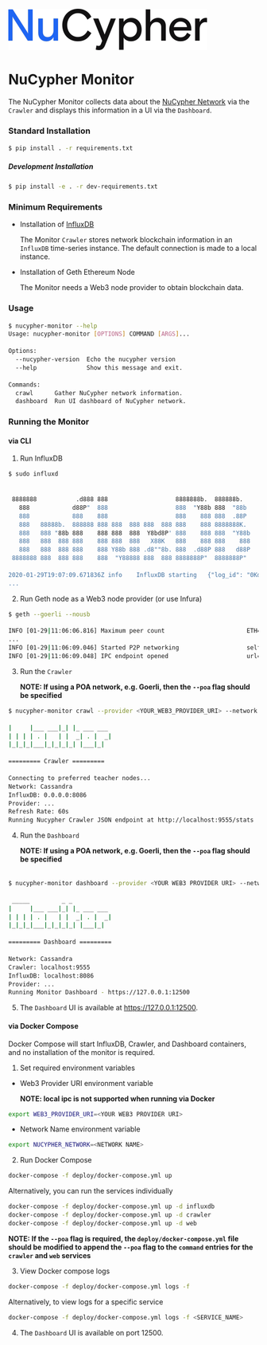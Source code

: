 ![](nucypher.png)

# NuCypher Monitor

The NuCypher Monitor collects data about the [NuCypher Network](https://github.com/nucypher/nucypher) via the `Crawler`
and displays this information in a UI via the `Dashboard`.


### Standard Installation

```bash
$ pip install . -r requirements.txt
```

##### Development Installation
```bash
$ pip install -e . -r dev-requirements.txt
```

### Minimum Requirements
* Installation of [InfluxDB](https://www.influxdata.com/)

    The Monitor `Crawler` stores network blockchain information in an `InfluxDB` time-series instance. The default connection
is made to a local instance.

* Installation of Geth Ethereum Node

    The Monitor needs a Web3 node provider to obtain blockchain data.


### Usage
```bash
$ nucypher-monitor --help
Usage: nucypher-monitor [OPTIONS] COMMAND [ARGS]...

Options:
  --nucypher-version  Echo the nucypher version
  --help              Show this message and exit.

Commands:
  crawl      Gather NuCypher network information.
  dashboard  Run UI dashboard of NuCypher network.
```

### Running the Monitor

#### via CLI

1. Run InfluxDB
```bash
$ sudo influxd


 8888888           .d888 888                   8888888b.  888888b.
   888            d88P"  888                   888  "Y88b 888  "88b
   888            888    888                   888    888 888  .88P
   888   88888b.  888888 888 888  888 888  888 888    888 8888888K.
   888   888 "88b 888    888 888  888  Y8bd8P' 888    888 888  "Y88b
   888   888  888 888    888 888  888   X88K   888    888 888    888
   888   888  888 888    888 Y88b 888 .d8""8b. 888  .d88P 888   d88P
 8888888 888  888 888    888  "Y88888 888  888 8888888P"  8888888P"

2020-01-29T19:07:09.671836Z	info	InfluxDB starting	{"log_id": "0Kdg2Tul000", "version": "1.7.8", "branch": "1.7", "commit": "ff383cdc0420217e3460dabe17db54f8557d95b6"}
...

```

2. Run Geth node as a Web3 node provider (or use Infura)
```bash
$ geth --goerli --nousb

INFO [01-29|11:06:06.816] Maximum peer count                       ETH=50 LES=0 total=50
...
INFO [01-29|11:06:09.046] Started P2P networking                   self=enode://1eb7c99106888c206583abc63fc58da1c202965b32486115575d27e03aba0e0c1be433f0a7060da3ecc95afbbce845a7d3df703307d94fe328602c3d105daf36@127.0.0.1:30303
INFO [01-29|11:06:09.048] IPC endpoint opened                      url=/home/k/.ethereum/goerli/geth.ipc
```

3. Run the `Crawler`

    **NOTE: If using a POA network, e.g. Goerli, then the `--poa` flag should be specified**
    
```bash
$ nucypher-monitor crawl --provider <YOUR_WEB3_PROVIDER_URI> --network <NETWORK NAME>

|     |___ ___|_| |_ ___ ___ 
| | | | . |   | |  _| . |  _|
|_|_|_|___|_|_|_|_| |___|_|  

========= Crawler =========

Connecting to preferred teacher nodes...
Network: Cassandra
InfluxDB: 0.0.0.0:8086
Provider: ...
Refresh Rate: 60s
Running Nucypher Crawler JSON endpoint at http://localhost:9555/stats
```

4. Run the `Dashboard`

    **NOTE: If using a POA network, e.g. Goerli, then the `--poa` flag should be specified**
    
```bash

$ nucypher-monitor dashboard --provider <YOUR WEB3 PROVIDER URI> --network <NETWORK NAME>

 _____         _ _           
|     |___ ___|_| |_ ___ ___ 
| | | | . |   | |  _| . |  _|
|_|_|_|___|_|_|_|_| |___|_|  

========= Dashboard =========

Network: Cassandra
Crawler: localhost:9555
InfluxDB: localhost:8086
Provider: ...
Running Monitor Dashboard - https://127.0.0.1:12500


```

5. The `Dashboard` UI is available at https://127.0.0.1:12500.


#### via Docker Compose

Docker Compose will start InfluxDB, Crawler, and Dashboard containers, and no installation of the monitor is required.

1. Set required environment variables

* Web3 Provider URI environment variable

    **NOTE: local ipc is not supported when running via Docker**

```bash
export WEB3_PROVIDER_URI=<YOUR WEB3 PROVIDER URI>
```

* Network Name environment variable
```bash
export NUCYPHER_NETWORK=<NETWORK NAME>
```

2. Run Docker Compose
```bash
docker-compose -f deploy/docker-compose.yml up
```

Alternatively, you can run the services individually
```bash
docker-compose -f deploy/docker-compose.yml up -d influxdb
docker-compose -f deploy/docker-compose.yml up -d crawler
docker-compose -f deploy/docker-compose.yml up -d web
```

**NOTE: If the `--poa` flag is required, the `deploy/docker-compose.yml` file should be modified to append the `--poa` flag to the `command` entries for the `crawler` and `web` services**

3. View Docker compose logs
```bash
docker-compose -f deploy/docker-compose.yml logs -f
```

Alternatively, to view logs for a specific service
```bash
docker-compose -f deploy/docker-compose.yml logs -f <SERVICE_NAME>
```

4. The `Dashboard` UI is available on port 12500.
